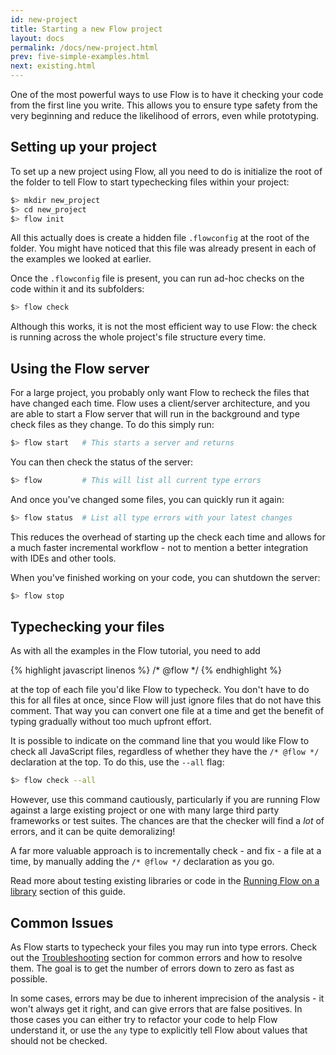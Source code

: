 ```yaml
---
id: new-project
title: Starting a new Flow project
layout: docs
permalink: /docs/new-project.html
prev: five-simple-examples.html
next: existing.html
---
```


One of the most powerful ways to use Flow is to have it checking your code from the first line you write. This allows you to ensure type safety from the very beginning and reduce the likelihood of errors, even while prototyping.

## Setting up your project

To set up a new project using Flow, all you need to do is initialize the root of the folder to tell Flow to start typechecking files within your project:

```bash
$> mkdir new_project
$> cd new_project
$> flow init
```

All this actually does is create a hidden file `.flowconfig` at the root of the folder. You might have noticed that this file was already present in each of the examples we looked at earlier.

Once the `.flowconfig` file is present, you can run ad-hoc checks on the code within it and its subfolders:

```bash
$> flow check
```

Although this works, it is not the most efficient way to use Flow: the check is running across the whole project's file structure every time.

## Using the Flow server

For a large project, you probably only want Flow to recheck the files that have changed each time. Flow uses a client/server architecture, and you are able to start a Flow server that will run in the background and type check files as they change. To do this simply run:

```bash
$> flow start   # This starts a server and returns
```

You can then check the status of the server:

```bash
$> flow         # This will list all current type errors
```

And once you've changed some files, you can quickly run it again:

```bash
$> flow status  # List all type errors with your latest changes
```

This reduces the overhead of starting up the check each time and allows for a much faster incremental workflow - not to mention a better integration with IDEs and other tools.

When you've finished working on your code, you can shutdown the server:

```bash
$> flow stop
```

## Typechecking your files

As with all the examples in the Flow tutorial, you need to add

{% highlight javascript linenos %}
/* @flow */
{% endhighlight %}

at the top of each file you'd like Flow to typecheck. You don't have to do this for all files at once, since Flow will just ignore files that do not have this comment. That way you can convert one file at a time and get the benefit of typing gradually without too much upfront effort.

It is possible to indicate on the command line that you would like Flow to check all JavaScript files, regardless of whether they have the `/* @flow */` declaration at the top. To do this, use the `--all` flag:

```bash
$> flow check --all
```

However, use this command cautiously, particularly if you are running Flow against a large existing project or one with many large third party frameworks or test suites. The chances are that the checker will find a *lot* of errors, and it can be quite demoralizing!

A far more valuable approach is to incrementally check - and fix - a file at a time, by manually adding the `/* @flow */` declaration as you go.

Read more about testing existing libraries or code in the [Running Flow on a library](library.html) section of this guide.

## Common Issues

As Flow starts to typecheck your files you may run into type errors. Check out the [Troubleshooting](troubleshooting.html) section for common errors and how to resolve them. The goal is to get the number of errors down to zero as fast as possible.

In some cases, errors may be due to inherent imprecision of the analysis - it won't always get it right, and can give errors that are false positives. In those cases you can either try to refactor your code to help Flow understand it, or use the `any` type to explicitly tell Flow about values that should not be checked.
